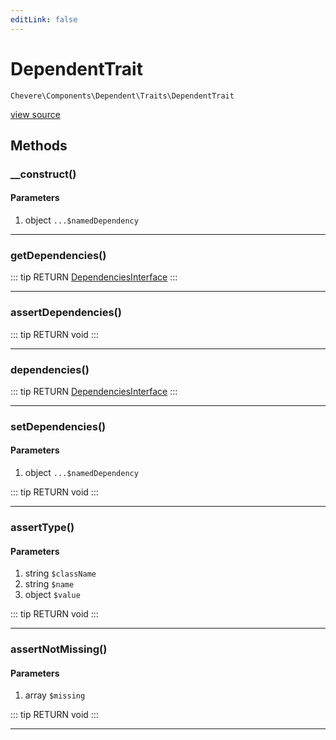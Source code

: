 ```yaml
---
editLink: false
---
```


# DependentTrait

`Chevere\Components\Dependent\Traits\DependentTrait`

[view source](https://github.com/chevere/chevere/blob/master/Dependent/Traits/DependentTrait.php)

## Methods

### __construct()

#### Parameters

1. object `...$namedDependency`

---

### getDependencies()

::: tip RETURN
[DependenciesInterface](../../../Interfaces/Dependent/DependenciesInterface.md)
:::

---

### assertDependencies()

::: tip RETURN
void
:::

---

### dependencies()

::: tip RETURN
[DependenciesInterface](../../../Interfaces/Dependent/DependenciesInterface.md)
:::

---

### setDependencies()

#### Parameters

1. object `...$namedDependency`

::: tip RETURN
void
:::

---

### assertType()

#### Parameters

1. string `$className`
2. string `$name`
3. object `$value`

::: tip RETURN
void
:::

---

### assertNotMissing()

#### Parameters

1. array `$missing`

::: tip RETURN
void
:::

---
